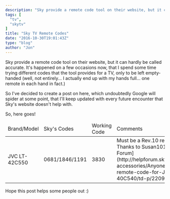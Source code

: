 ```yaml
---
description: "Sky provide a remote code tool on their website, but it can hardly be called accurate..."
tags: [
  "tv",
  "skytv"
]
title: "Sky TV Remote Codes"
date: "2016-10-30T19:01:43Z"
type: "blog"
author: "Jon"
---
```


Sky provide a remote code tool on their website, but it can hardly be called accurate. It's happened on a few occasions now, that I spend some time trying different codes that the tool provides for a TV, only to be left empty-handed (well, not entirely... I actually end up with my hands full... one remote in each hand in fact.)

So I've decided to create a post on here, which undoubtedly Google will spider at some point, that I'll keep updated with every future encounter that Sky's website doesn't help with.

So, here goes!

<table>
  <thead>
    <tr>
      <td>Brand/Model</td>
      <td>Sky's Codes</td>
      <td>Working Code</td>
      <td>Comments</td>
    </tr>
  </thead>
  <tbody>
    <tr>
      <td>JVC LT-42C550</td>
      <td>0681/1846/1191</td>
      <td>3830</td>
      <td>
        Must be a Rev.10 remote<br />
        Thanks to Susan101 on the [Sky Help Forum](http://helpforum.sky.com/t5/Remotes-accessories/Anyone-have-a-Sky-remote-code-for-JVC-LT-40C540/td-p/2209563)
      </td>
    </tr>
  </tbody>
</table>

Hope this post helps some people out :)
